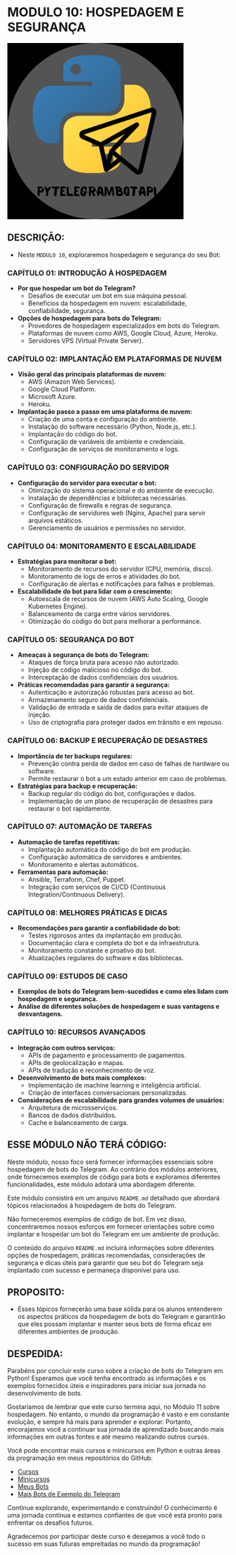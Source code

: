 # MODULO 10: HOSPEDAGEM E SEGURANÇA

<img src="FOTO.png" align="center" width="400"> <br>

## DESCRIÇÃO:
- Neste `MODULO 10`, exploraremos hospedagem e segurança do seu Bot:

### CAPÍTULO 01: INTRODUÇÃO À HOSPEDAGEM 
* **Por que hospedar um bot do Telegram?**
    * Desafios de executar um bot em sua máquina pessoal.
    * Benefícios da hospedagem em nuvem: escalabilidade, confiabilidade, segurança.
* **Opções de hospedagem para bots do Telegram:**
    * Provedores de hospedagem especializados em bots do Telegram.
    * Plataformas de nuvem como AWS, Google Cloud, Azure, Heroku.
    * Servidores VPS (Virtual Private Server).

### CAPÍTULO 02: IMPLANTAÇÃO EM PLATAFORMAS DE NUVEM
* **Visão geral das principais plataformas de nuvem:**
    * AWS (Amazon Web Services).
    * Google Cloud Platform.
    * Microsoft Azure.
    * Heroku.
* **Implantação passo a passo em uma plataforma de nuvem:**
    * Criação de uma conta e configuração do ambiente.
    * Instalação do software necessário (Python, Node.js, etc.).
    * Implantação do código do bot.
    * Configuração de variáveis de ambiente e credenciais.
    * Configuração de serviços de monitoramento e logs.

### CAPÍTULO 03: CONFIGURAÇÃO DO SERVIDOR
* **Configuração do servidor para executar o bot:**
    * Otimização do sistema operacional e do ambiente de execução.
    * Instalação de dependências e bibliotecas necessárias.
    * Configuração de firewalls e regras de segurança.
    * Configuração de servidores web (Nginx, Apache) para servir arquivos estáticos.
    * Gerenciamento de usuários e permissões no servidor.

### CAPÍTULO 04: MONITORAMENTO E ESCALABILIDADE
* **Estratégias para monitorar o bot:**
    * Monitoramento de recursos do servidor (CPU, memória, disco).
    * Monitoramento de logs de erros e atividades do bot.
    * Configuração de alertas e notificações para falhas e problemas.
* **Escalabilidade do bot para lidar com o crescimento:**
    * Autoescala de recursos de nuvem (AWS Auto Scaling, Google Kubernetes Engine).
    * Balanceamento de carga entre vários servidores.
    * Otimização do código do bot para melhorar a performance.

### CAPÍTULO 05: SEGURANÇA DO BOT
* **Ameaças à segurança de bots do Telegram:**
    * Ataques de força bruta para acesso não autorizado.
    * Injeção de código malicioso no código do bot.
    * Interceptação de dados confidenciais dos usuários.
* **Práticas recomendadas para garantir a segurança:**
    * Autenticação e autorização robustas para acesso ao bot.
    * Armazenamento seguro de dados confidenciais.
    * Validação de entrada e saída de dados para evitar ataques de injeção.
    * Uso de criptografia para proteger dados em trânsito e em repouso.

### CAPÍTULO 06: BACKUP E RECUPERAÇÃO DE DESASTRES
* **Importância de ter backups regulares:**
    * Prevenção contra perda de dados em caso de falhas de hardware ou software.
    * Permite restaurar o bot a um estado anterior em caso de problemas.
* **Estratégias para backup e recuperação:**
    * Backup regular do código do bot, configurações e dados.
    * Implementação de um plano de recuperação de desastres para restaurar o bot rapidamente.

### CAPÍTULO 07: AUTOMAÇÃO DE TAREFAS
* **Automação de tarefas repetitivas:**
    * Implantação automática do código do bot em produção.
    * Configuração automática de servidores e ambientes.
    * Monitoramento e alertas automáticos.
* **Ferramentas para automação:**
    * Ansible, Terraform, Chef, Puppet.
    * Integração com serviços de CI/CD (Continuous Integration/Continuous Delivery).

### CAPÍTULO 08: MELHORES PRÁTICAS E DICAS
* **Recomendações para garantir a confiabilidade do bot:**
    * Testes rigorosos antes da implantação em produção.
    * Documentação clara e completa do bot e da infraestrutura.
    * Monitoramento constante e proativo do bot.
    * Atualizações regulares do software e das bibliotecas.

### CAPÍTULO 09: ESTUDOS DE CASO
* **Exemplos de bots do Telegram bem-sucedidos e como eles lidam com hospedagem e segurança.**
* **Análise de diferentes soluções de hospedagem e suas vantagens e desvantagens.**

### CAPÍTULO 10: RECURSOS AVANÇADOS
* **Integração com outros serviços:**
    * APIs de pagamento e processamento de pagamentos.
    * APIs de geolocalização e mapas.
    * APIs de tradução e reconhecimento de voz.
* **Desenvolvimento de bots mais complexos:**
    * Implementação de machine learning e inteligência artificial.
    * Criação de interfaces conversacionais personalizadas.
* **Considerações de escalabilidade para grandes volumes de usuários:**
    * Arquitetura de microsserviços.
    * Bancos de dados distribuídos.
    * Cache e balanceamento de carga.

## ESSE MÓDULO NÃO TERÁ CÓDIGO:
Neste módulo, nosso foco será fornecer informações essenciais sobre hospedagem de bots do Telegram. Ao contrário dos módulos anteriores, onde fornecemos exemplos de código para bots e exploramos diferentes funcionalidades, este módulo adotará uma abordagem diferente.

Este módulo consistirá em um arquivo `README.md` detalhado que abordará tópicos relacionados à hospedagem de bots do Telegram.

Não forneceremos exemplos de código de bot. Em vez disso, concentraremos nossos esforços em fornecer orientações sobre como implantar e hospedar um bot do Telegram em um ambiente de produção.

O conteúdo do arquivo `README.md` incluirá informações sobre diferentes opções de hospedagem, práticas recomendadas, considerações de segurança e dicas úteis para garantir que seu bot do Telegram seja implantado com sucesso e permaneça disponível para uso.

## PROPOSITO:
- Esses tópicos fornecerão uma base sólida para os alunos entenderem os aspectos práticos da hospedagem de bots do Telegram e garantirão que eles possam implantar e manter seus bots de forma eficaz em diferentes ambientes de produção. 

## DESPEDIDA:
Parabéns por concluir este curso sobre a criação de bots do Telegram em Python! Esperamos que você tenha encontrado as informações e os exemplos fornecidos úteis e inspiradores para iniciar sua jornada no desenvolvimento de bots.

Gostaríamos de lembrar que este curso termina aqui, no Módulo 11 sobre hospedagem. No entanto, o mundo da programação é vasto e em constante evolução, e sempre há mais para aprender e explorar. Portanto, encorajamos você a continuar sua jornada de aprendizado buscando mais informações em outras fontes e até mesmo realizando outros cursos.

Você pode encontrar mais cursos e minicursos em Python e outras áreas da programação em meus repositórios do GitHub:

- [Cursos](https://github.com/VILHALVA?tab=repositories&q=+topic:CURSO)
- [Minicursos](https://github.com/VILHALVA?tab=repositories&q=+topic:MINI-CURSO)
- [Meus Bots](https://github.com/VILHALVA?tab=repositories&q=+topic:BOT)
- [Mais Bots de Exemplo do Telegram](https://core.telegram.org/bots/samples)

Continue explorando, experimentando e construindo! O conhecimento é uma jornada contínua e estamos confiantes de que você está pronto para enfrentar os desafios futuros.

Agradecemos por participar deste curso e desejamos a você todo o sucesso em suas futuras empreitadas no mundo da programação!
